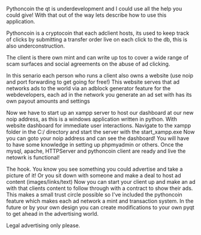 Pythoncoin the qt is underdevelopment and I could use all the help you could give! With that out of the way lets describe how to use this application.

Pythoncoin is a cryptocoin that each adclient hosts, its used to keep track of clicks by submitting a transfer order live on each click to the db, this is also underconstruction.

The client is there own mint and can write up tos to cover a wide range of scam surfaces and social agreements on the abuse of ad clicking. 

In this senario each person who runs a client also owns a website (use noip and port forwarding to get going for free!)
This website serves that ad networks ads to the world via an adblock generator feature for the webdevelopers, each ad in the network you generate an ad set with has its own payout amounts and settings

Now we have to start up an xampp server to host our dashboard at our new noip address, as this is a windows application written in python. With website dashboard for immediate user interactions.
Navigate to the xampp folder in the C:/ directory and start the server with the start_xampp.exe Now you can goto your noip address and can see the dashboard! You will have to have some knowledge in setting up phpmyadmin or others.
Once the mysql, apache, HTTPServer and pythoncoin client are ready and live the netowrk is functional! 

The hook.
You know you see something you could advertise and take a picture of it! Or you sit down with someone and make a deal to host ad content (images/links/text)
Now you can start your client up and make an ad with that clients content to follow through with a contract to show their ads.
This makes a small trust circle possible so I've included the pythoncoin feature which makes each ad network a mint and transaction system.
In the future or by your own design you can create modifications to your own pyqt to get ahead in the advertising world.

Legal advertising only please.
